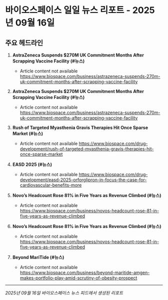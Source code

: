 # 바이오스페이스 일일 뉴스 리포트 - 2025년 09월 16일


## 주요 헤드라인

1. **AstraZeneca Suspends $270M UK Commitment Months After Scrapping Vaccine Facility (#뉴스)**
   - Article content not available
   <https://www.biospace.com/business/astrazeneca-suspends-270m-uk-commitment-months-after-scrapping-vaccine-facility>

2. **AstraZeneca Suspends $270M UK Commitment Months After Scrapping Vaccine Facility (#뉴스)**
   - Article content not available
   <https://www.biospace.com/business/astrazeneca-suspends-270m-uk-commitment-months-after-scrapping-vaccine-facility>

3. **Rush of Targeted Myasthenia Gravis Therapies Hit Once Sparse Market (#뉴스)**
   - Article content not available
   <https://www.biospace.com/drug-development/rush-of-targeted-myasthenia-gravis-therapies-hit-once-sparse-market>

4. **EASD 2025 (#뉴스)**
   - Article content not available
   <https://www.biospace.com/drug-development/easd-2025-orforglipron-in-focus-the-case-for-cardiovascular-benefits-more>

5. **Novo’s Headcount Rose 81% in Five Years as Revenue Climbed (#뉴스)**
   - Article content not available
   <https://www.biospace.com/business/novos-headcount-rose-81-in-five-years-as-revenue-climbed>

6. **Novo’s Headcount Rose 81% in Five Years as Revenue Climbed (#뉴스)**
   - Article content not available
   <https://www.biospace.com/business/novos-headcount-rose-81-in-five-years-as-revenue-climbed>

7. **Beyond MariTide (#뉴스)**
   - Article content not available
   <https://www.biospace.com/business/beyond-maritide-amgen-makes-portfolio-play-amid-scrutiny-of-obesity-prospect>


---
*2025년 09월 16일 바이오스페이스 뉴스 피드에서 생성된 리포트*